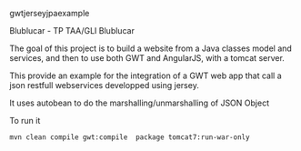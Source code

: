 gwtjerseyjpaexample

Blublucar - TP TAA/GLI Blublucar

The goal of this project is to build a website from a Java classes model and services, and then to use both GWT and AngularJS, with a tomcat server.

This provide an example for the integration of a GWT web app that call a json restfull webservices developped using jersey. 

It uses autobean to do the marshalling/unmarshalling of JSON Object

To run it

```bash
mvn clean compile gwt:compile  package tomcat7:run-war-only
